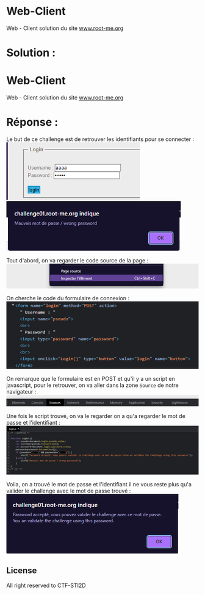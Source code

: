 # Web-Client

Web - Client solution du site www.root-me.org

# Solution :

# Web-Client

Web - Client solution du site www.root-me.org

# Réponse :

Le but de ce challenge est de retrouver les identifiants pour se connecter :<br />
<img src='./img/1.png'><br />
<img src='./img/2.png'>

Tout d'abord, on va regarder le code source de la page :
<img src='./img/3.png'>

On cherche le code du formulaire de connexion : <br />
<img src='./img/4.png'>

On remarque que le formulaire est en POST et qu'il y a un script en javascript, pour le retrouver, on va aller dans la zone `Source` de notre navigateur : <br />
<img src='./img/5.png'>

Une fois le script trouvé, on va le regarder on a qu'a regarder le mot de passe et l'identifiant : <br />
<img src='./img/6.png'>

Voila, on a trouvé le mot de passe et l'identifiant il ne vous reste plus qu'a valider le challenge avec le mot de passe trouvé : <br />
<img src='./img/7.png'>

## License

All right reserved to CTF-STI2D
